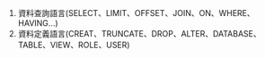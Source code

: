 1. 資料查詢語言(SELECT、LIMIT、OFFSET、JOIN、ON、WHERE、HAVING...)
2. 資料定義語言(CREAT、TRUNCATE、DROP、ALTER、DATABASE、TABLE、VIEW、ROLE、USER)
